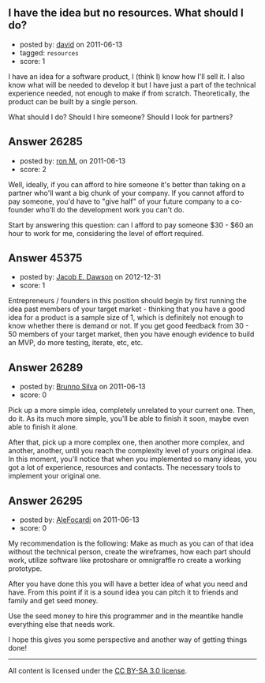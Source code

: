 ## I have the idea but no resources. What should I do?

- posted by: [david](https://stackexchange.com/users/-1/11199-david) on 2011-06-13
- tagged: `resources`
- score: 1

I have an idea for a software product, I (think I) know how I'll sell it. I also know what will be needed to develop it but I have just a part of the technical experience needed, not enough to make if from scratch. Theoretically, the product can be built by a single person.

What should I do? Should I hire someone? Should I look for partners?


## Answer 26285

- posted by: [ron M.](https://stackexchange.com/users/-1/2122-ron-m) on 2011-06-13
- score: 2

Well, ideally, if you can afford to hire someone it's better than taking on a partner who'll want a big chunk of your company. If you cannot afford to pay someone, you'd have to "give half" of your future company to a co-founder who'll do the development work you can't do.

Start by answering this question: can I afford to pay someone $30 - $60 an hour to work for me, considering the level of effort required.


## Answer 45375

- posted by: [Jacob E. Dawson](https://stackexchange.com/users/-1/22318-jacob-e-dawson) on 2012-12-31
- score: 1

Entrepreneurs / founders in this position should begin by first running the idea past members of your target market - thinking that you have a good idea for a product is a sample size of 1, which is definitely not enough to know whether there is demand or not. If you get good feedback from 30 - 50 members of your target market, then you have enough evidence to build an MVP, do more testing, iterate, etc, etc. 


## Answer 26289

- posted by: [Brunno Silva](https://stackexchange.com/users/-1/9710-brunno-silva) on 2011-06-13
- score: 0

Pick up a more simple idea, completely unrelated to your current one. Then, do it. As its much more simple, you'll be able to finish it soon, maybe even able to finish it alone.

After that, pick up a more complex one, then another more complex, and another, another, until you reach the complexity level of yours original idea. In this moment, you'll notice that when you implemented so many ideas, you got a lot of experience, resources and contacts. The necessary tools to implement your original one.


## Answer 26295

- posted by: [AleFocardi](https://stackexchange.com/users/-1/10987-alefocardi) on 2011-06-13
- score: 0

My recommendation is the following: Make as much as you can of that idea without the technical person, create the wireframes, how each part should work, utilize software like protoshare or omnigraffle ro create a working prototype.

After you have done this you will have a better idea of what you need and have. From this point if it is a sound idea you can pitch it to friends and family and get seed money.

Use the seed money to hire this programmer and in the meantike handle everything else that needs work.

I hope this gives you some perspective and another way of getting things done!



---

All content is licensed under the [CC BY-SA 3.0 license](https://creativecommons.org/licenses/by-sa/3.0/).
